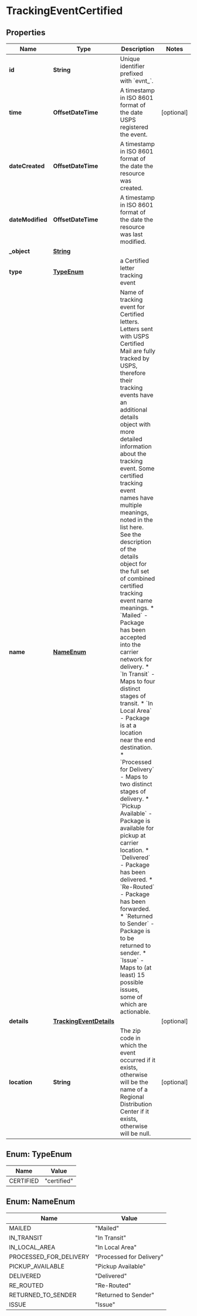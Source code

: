 

# TrackingEventCertified


## Properties

| Name | Type | Description | Notes |
|------------ | ------------- | ------------- | -------------|
|**id** | **String** | Unique identifier prefixed with &#x60;evnt_&#x60;. |  |
|**time** | **OffsetDateTime** | A timestamp in ISO 8601 format of the date USPS registered the event. |  [optional] |
|**dateCreated** | **OffsetDateTime** | A timestamp in ISO 8601 format of the date the resource was created. |  |
|**dateModified** | **OffsetDateTime** | A timestamp in ISO 8601 format of the date the resource was last modified. |  |
|**_object** | [**String**](String.md) |  |  |
|**type** | [**TypeEnum**](#TypeEnum) | a Certified letter tracking event |  |
|**name** | [**NameEnum**](#NameEnum) | Name of tracking event for Certified letters. Letters sent with USPS Certified Mail are fully tracked by USPS, therefore their tracking events have an additional details object with more detailed information about the tracking event. Some certified tracking event names have multiple meanings, noted in the list here. See the description of the details object for the full set of combined certified tracking event name meanings.    * &#x60;Mailed&#x60; - Package has been accepted into the carrier network for delivery.    * &#x60;In Transit&#x60; - Maps to four distinct stages of transit.    * &#x60;In Local Area&#x60; - Package is at a location near the end destination.    * &#x60;Processed for Delivery&#x60; - Maps to two distinct stages of delivery.    * &#x60;Pickup Available&#x60; - Package is available for pickup at carrier location.    * &#x60;Delivered&#x60; - Package has been delivered.    * &#x60;Re-Routed&#x60; - Package has been forwarded.    * &#x60;Returned to Sender&#x60; - Package is to be returned to sender.    * &#x60;Issue&#x60; - Maps to (at least) 15 possible issues, some of which are actionable.  |  |
|**details** | [**TrackingEventDetails**](TrackingEventDetails.md) |  |  [optional] |
|**location** | **String** | The zip code in which the event occurred if it exists, otherwise will be the name of a Regional Distribution Center if it exists, otherwise will be null.  |  [optional] |



## Enum: TypeEnum

| Name | Value |
|---- | -----|
| CERTIFIED | &quot;certified&quot; |



## Enum: NameEnum

| Name | Value |
|---- | -----|
| MAILED | &quot;Mailed&quot; |
| IN_TRANSIT | &quot;In Transit&quot; |
| IN_LOCAL_AREA | &quot;In Local Area&quot; |
| PROCESSED_FOR_DELIVERY | &quot;Processed for Delivery&quot; |
| PICKUP_AVAILABLE | &quot;Pickup Available&quot; |
| DELIVERED | &quot;Delivered&quot; |
| RE_ROUTED | &quot;Re-Routed&quot; |
| RETURNED_TO_SENDER | &quot;Returned to Sender&quot; |
| ISSUE | &quot;Issue&quot; |



